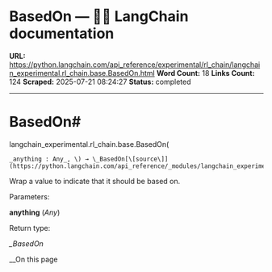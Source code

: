 # BasedOn — 🦜🔗 LangChain  documentation

**URL:** https://python.langchain.com/api_reference/experimental/rl_chain/langchain_experimental.rl_chain.base.BasedOn.html
**Word Count:** 18
**Links Count:** 124
**Scraped:** 2025-07-21 08:24:27
**Status:** completed

---

# BasedOn\#

langchain\_experimental.rl\_chain.base.BasedOn\(

    _anything : Any_, \) → \_BasedOn[\[source\]](https://python.langchain.com/api_reference/_modules/langchain_experimental/rl_chain/base.html#BasedOn)\#     

Wrap a value to indicate that it should be based on.

Parameters:     

**anything** \(_Any_\)

Return type:     

_\_BasedOn_

__On this page
